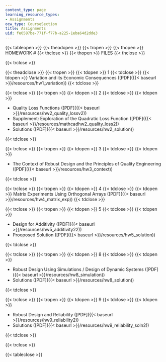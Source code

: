 ```yaml
---
content_type: page
learning_resource_types:
- Assignments
ocw_type: CourseSection
title: Assignments
uid: fe0587be-771f-f77b-a225-1eba64d2dde3
---
```


{{< tableopen >}}
{{< theadopen >}}
{{< tropen >}}
{{< thopen >}}
HOMEWORK #
{{< thclose >}}
{{< thopen >}}
FILES
{{< thclose >}}

{{< trclose >}}

{{< theadclose >}}
{{< tropen >}}
{{< tdopen >}}
1
{{< tdclose >}}
{{< tdopen >}}
Variation and its Economic Consequences ([PDF]({{< baseurl >}}/resources/hw1_variation))
{{< tdclose >}}

{{< trclose >}}
{{< tropen >}}
{{< tdopen >}}
2
{{< tdclose >}}
{{< tdopen >}}


*   Quality Loss Functions ([PDF]({{< baseurl >}}/resources/hw2_quality_lossv2))
*   Supplement: Exploration of the Quadratic Loss Function ([PDF]({{< baseurl >}}/resources/mathcadhw2_quality_loss2))
*   Solutions ([PDF]({{< baseurl >}}/resources/hw2_solution))


{{< tdclose >}}

{{< trclose >}}
{{< tropen >}}
{{< tdopen >}}
3
{{< tdclose >}}
{{< tdopen >}}


*   The Context of Robust Design and the Principles of Quality Engineering ([PDF]({{< baseurl >}}/resources/hw3_context))


{{< tdclose >}}

{{< trclose >}}
{{< tropen >}}
{{< tdopen >}}
4
{{< tdclose >}}
{{< tdopen >}}
Matrix Experiments Using Orthogonal Arrays ([PDF]({{< baseurl >}}/resources/hw4_matrix_exp))
{{< tdclose >}}

{{< trclose >}}
{{< tropen >}}
{{< tdopen >}}
5
{{< tdclose >}}
{{< tdopen >}}


*   Design for Additivity ([PDF]({{< baseurl >}}/resources/hw5_additivity22))
*   Prooposed Solution ([PDF]({{< baseurl >}}/resources/hw5_solution))


{{< tdclose >}}

{{< trclose >}}
{{< tropen >}}
{{< tdopen >}}
8
{{< tdclose >}}
{{< tdopen >}}


*   Robust Design Using Simulations / Design of Dynamic Systems ([PDF]({{< baseurl >}}/resources/hw8_simulation))
*   Solutions ([PDF]({{< baseurl >}}/resources/hw8_solution))


{{< tdclose >}}

{{< trclose >}}
{{< tropen >}}
{{< tdopen >}}
9
{{< tdclose >}}
{{< tdopen >}}


*   Robust Design and Reliability ([PDF]({{< baseurl >}}/resources/hw9_reliability2))
*   Solutions ([PDF]({{< baseurl >}}/resources/hw9_reliability_soln2))


{{< tdclose >}}

{{< trclose >}}

{{< tableclose >}}
